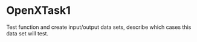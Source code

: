 # OpenXTask1
Test function and create input/output data sets, describe which cases this data set will test.
